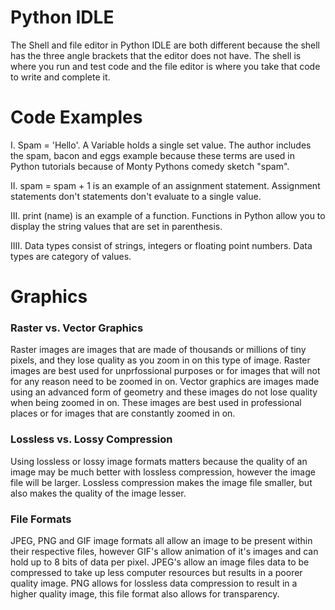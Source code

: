 # Python IDLE
The Shell and file editor in Python IDLE are both different because the shell has the three angle brackets that the editor does not have. The shell is where you run and test code and the file editor is where you take that code to write and complete it.
# Code Examples

I.
Spam = 'Hello'. A Variable holds a single set value. The author includes the spam, bacon and eggs example because these terms are used in Python tutorials because of Monty Pythons comedy sketch "spam".

II.
spam = spam + 1 is an example of an assignment statement. Assignment statements don't statements don't evaluate to a single value.

III.
print (name) is an example of a function. Functions in Python allow you to display the string values that are set in parenthesis. 

IIII.
Data types consist of strings, integers or floating point numbers. Data types are category of values.

# Graphics

### Raster vs. Vector Graphics
Raster images are images that are made of thousands or millions of tiny pixels, and they lose quality as you zoom in on this type of image. Raster images are best used for unprfossional purposes or for images that will not for any reason need to be zoomed in on. Vector graphics are images made using an advanced form of geometry and these images do not lose quality when being zoomed in on. These images are best used in professional places or for images that are constantly zoomed in on.

### Lossless vs. Lossy Compression
Using lossless or lossy image formats matters because the quality of an image may be much better with lossless compression, however the image file will be larger. Lossless compression makes the image file smaller, but also makes the quality of the image lesser.  

### File Formats
JPEG, PNG and GIF image formats all allow an image to be present within their respective files, however GIF's allow animation of it's images and can hold up to 8 bits of data per pixel. JPEG's allow an image files data to be compressed to take up less computer resources but results in a poorer quality image. PNG allows for lossless data compression to result in a higher quality image, this file format also allows for transparency. 
